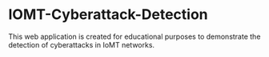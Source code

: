 # IOMT-Cyberattack-Detection
This web application is created for educational purposes to demonstrate the detection of cyberattacks in IoMT networks.
